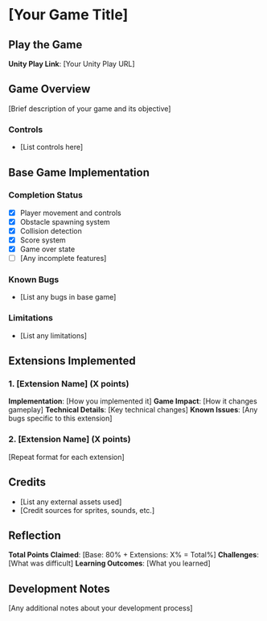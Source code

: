 # [Your Game Title]

## Play the Game
**Unity Play Link**: [Your Unity Play URL]

## Game Overview
[Brief description of your game and its objective]

### Controls
- [List controls here]

## Base Game Implementation

### Completion Status
- [x] Player movement and controls
- [x] Obstacle spawning system
- [x] Collision detection
- [x] Score system
- [x] Game over state
- [ ] [Any incomplete features]

### Known Bugs
- [List any bugs in base game]

### Limitations
- [List any limitations]

## Extensions Implemented

### 1. [Extension Name] (X points)
**Implementation**: [How you implemented it]
**Game Impact**: [How it changes gameplay]
**Technical Details**: [Key technical changes]
**Known Issues**: [Any bugs specific to this extension]

### 2. [Extension Name] (X points)
[Repeat format for each extension]

## Credits
- [List any external assets used]
- [Credit sources for sprites, sounds, etc.]

## Reflection
**Total Points Claimed**: [Base: 80% + Extensions: X% = Total%]
**Challenges**: [What was difficult]
**Learning Outcomes**: [What you learned]

## Development Notes
[Any additional notes about your development process]
